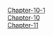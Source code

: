 [Chapter-10-1](https://zzandland.io/articles/operating-systems-10-1)<br/>
[Chapter-10](https://zzandland.io/articles/operating-systems-10-2)<br/>
[Chapter-11](https://zzandland.io/articles/operating-systems-11)<br/>

